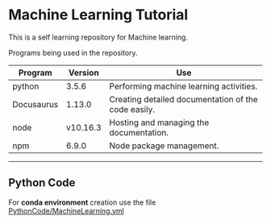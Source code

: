 # Machine Learning Tutorial

This is a self learning repository for Machine learning.

Programs being used in the repository.

Program | Version | Use
---------|----------|---------
 python | 3.5.6 | Performing machine learning activities.
 Docusaurus | 1.13.0 | Creating detailed documentation of the code easily.
 node | v10.16.3 | Hosting and managing the documentation.
 npm | 6.9.0 | Node package management.

***

## Python Code

For **conda environment** creation use the file [PythonCode/MachineLearning.yml](https://github.com/Angkirat/MachineLearningTutorial/blob/master/PythonCode/MachineLearning.yml)